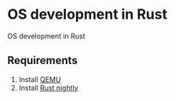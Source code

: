 # OS development in Rust

OS development in Rust

## Requirements

1. Install [QEMU](https://www.qemu.org/download/)
2. Install [Rust nightly](https://doc.rust-lang.org/nightly/cargo/reference/unstable.html#build-std)